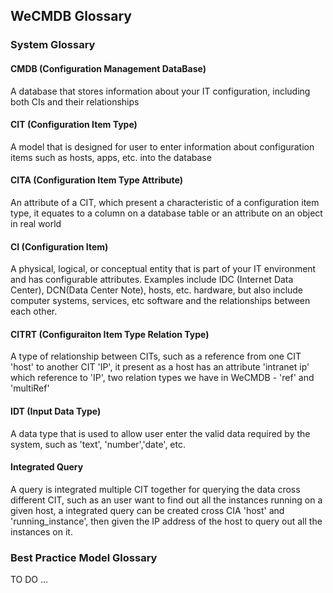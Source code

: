 ## WeCMDB Glossary

### System Glossary

#### CMDB (Configuration Management DataBase)
A database that stores information about your IT configuration, including both CIs and their relationships

#### CIT (Configuration Item Type)
A model that is designed for user to enter information about configuration items such as hosts, apps, etc. into the database

#### CITA (Configuration Item Type Attribute)
An attribute of a CIT, which present a characteristic of a configuration item type, it equates to a column on a database table or an attribute on an object in real world

#### CI (Configuration Item)
A physical, logical, or conceptual entity that is part of your IT environment and has configurable attributes. Examples include IDC (Internet Data Center), DCN(Data Center Note), hosts, etc. hardware, but also include computer systems, services, etc software and the relationships between each other.

#### CITRT (Configuraiton Item Type Relation Type)
A type of relationship between CITs, such as a reference from one CIT 'host' to another CIT 'IP', it present as a host has an attribute 'intranet ip' which reference to 'IP', two relation types we have in WeCMDB - 'ref' and 'multiRef'

#### IDT (Input Data Type)
A data type that is used to allow user enter the valid data required by the system, such as 'text', 'number','date', etc.

#### Integrated Query
A query is integrated multiple CIT together for querying the data cross different CIT, such as an user want to find out all the instances running on a given host, a integrated query can be created cross CIA 'host' and 'running_instance', then given the IP address of the host to query out all the instances on it.

### Best Practice Model Glossary
TO DO ...
